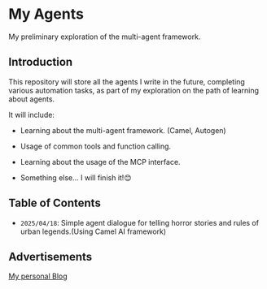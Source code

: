 # My Agents

My preliminary exploration of the multi-agent framework.

## Introduction

This repository will store all the agents I write in the future, completing various automation tasks, as part of my exploration on the path of learning about agents.

It will include:

- Learning about the multi-agent framework. (Camel, Autogen)

- Usage of common tools and function calling.

- Learning about the usage of the MCP interface.

- Something else... I will finish it!😊

## Table of Contents

- `2025/04/18`: Simple agent dialogue for telling horror stories and rules of urban legends.(Using Camel AI framework)

## Advertisements

[My personal Blog](https://xiyuanyang-code.github.io/)
